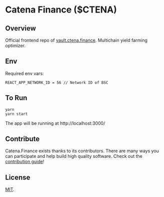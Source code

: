 # Catena Finance (\$CTENA)

## Overview

Official frontend repo of [vault.ctena.finance](https://vault.ctena.finance/). Multichain yield farming optimizer.

## Env

Required env vars:

```
REACT_APP_NETWORK_ID = 56 // Network ID of BSC
```

## To Run

```
yarn
yarn start
```

The app will be running at http://localhost:3000/

## Contribute

Catena.Finance exists thanks to its contributors. There are many ways you can participate and help build high quality software. Check out the [contribution guide](CONTRIBUTING.md)!

## License

[MIT](LICENSE).
